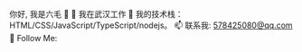 你好, 我是六毛 👋
🔭 我在武汉工作
🌱 我的技术栈：HTML/CSS/JavaScript/TypeScript/nodejs。
📫 联系我: 578425080@qq.com
👏 Follow Me: 
